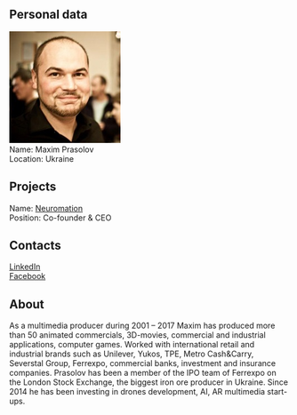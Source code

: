 ## Personal data
![maxim prasolov photo](photo/maxim_prasolov.jpg)  
Name:   Maxim Prasolov  
Location: Ukraine  
## Projects 
Name: [Neuromation](../projects/neuromation.md)  
Position: Co-founder & CEO   
## Contacts
[LinkedIn](https://www.linkedin.com/in/maxim-prasolov/)      
[Facebook](https://www.facebook.com/maxim.prasolov.5)
## About
As a multimedia producer during 2001 – 2017 Maxim has produced more than 50 animated commercials, 3D-movies, commercial and industrial applications, computer games. Worked with international retail and industrial brands such as Unilever, Yukos, TPE, Metro Cash&Carry, Severstal Group, Ferrexpo, commercial banks, investment and insurance companies. Prasolov has been a member of the IPO team of Ferrexpo on the London Stock Exchange, the biggest iron ore producer in Ukraine. Since 2014 he has been investing in drones development, AI, AR multimedia start-ups.

